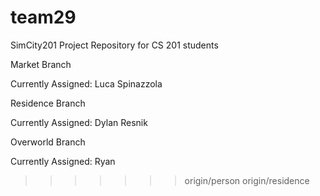 team29
======

SimCity201 Project Repository for CS 201 students


Market Branch

Currently Assigned: Luca Spinazzola

Residence Branch

Currently Assigned: Dylan Resnik

Overworld Branch

Currently Assigned: Ryan
>>>>>>> origin/person
>>>>>>> origin/residence
